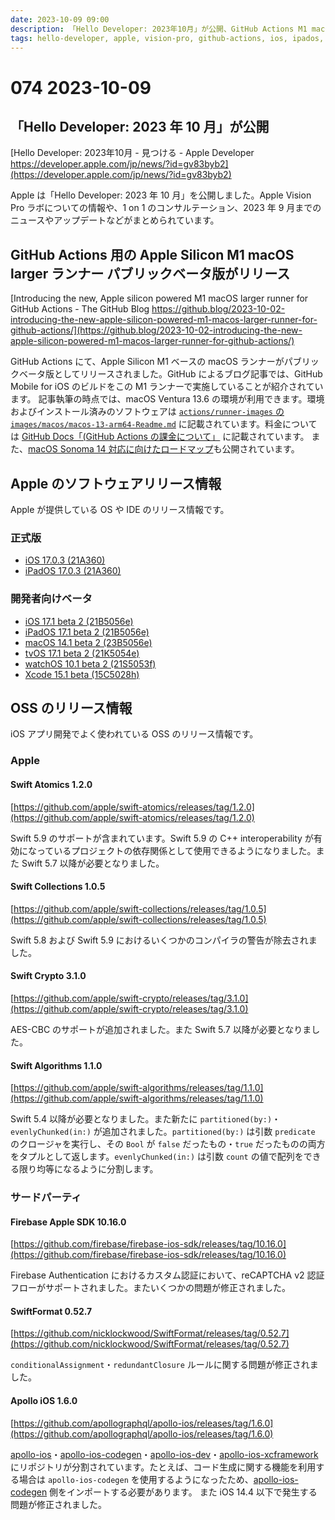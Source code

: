 ```yaml
---
date: 2023-10-09 09:00
description: 「Hello Developer: 2023年10月」が公開、GitHub Actions M1 macOS ランナーがパブリックベータに、Swift Algorithms に partitioned(by:)・evenlyChunked(in:) が追加、Apollo iOS がリポジトリ分割、ほか
tags: hello-developer, apple, vision-pro, github-actions, ios, ipados, macos, tvos, watchos, xcode, swift-atomics, swift-collections, swift-crypto, swift-algorithms, firebase-apple-sdk, swiftformat, apollo-ios
---
```

# 074 2023-10-09

## 「Hello Developer: 2023 年 10 月」が公開

[Hello Developer: 2023年10月 - 見つける - Apple Developer https://developer.apple.com/jp/news/?id=gv83byb2](https://developer.apple.com/jp/news/?id=gv83byb2)

Apple は「Hello Developer: 2023 年 10 月」を公開しました。Apple Vision Pro ラボについての情報や、1 on 1 のコンサルテーション、2023 年 9 月までのニュースやアップデートなどがまとめられています。

## GitHub Actions 用の Apple Silicon M1 macOS larger ランナー パブリックベータ版がリリース

[Introducing the new, Apple silicon powered M1 macOS larger runner for GitHub Actions - The GitHub Blog https://github.blog/2023-10-02-introducing-the-new-apple-silicon-powered-m1-macos-larger-runner-for-github-actions/](https://github.blog/2023-10-02-introducing-the-new-apple-silicon-powered-m1-macos-larger-runner-for-github-actions/)

GitHub Actions にて、Apple Silicon M1 ベースの macOS ランナーがパブリックベータ版としてリリースされました。GitHub によるブログ記事では、GitHub Mobile for iOS のビルドをこの M1 ランナーで実施していることが紹介されています。
記事執筆の時点では、macOS Ventura 13.6 の環境が利用できます。環境およびインストール済みのソフトウェアは [`actions/runner-images` の `images/macos/macos-13-arm64-Readme.md`](https://github.com/actions/runner-images/blob/main/images/macos/macos-13-arm64-Readme.md) に記載されています。料金については [GitHub Docs「(GitHub Actions の課金について」](https://docs.github.com/ja/billing/managing-billing-for-github-actions/about-billing-for-github-actions#per-minute-rates) に記載されています。
また、[macOS Sonoma 14 対応に向けたロードマップ](https://github.com/github/roadmap/issues/813)も公開されています。

## Apple のソフトウェアリリース情報

Apple が提供している OS や IDE のリリース情報です。

### 正式版

- [iOS 17.0.3 (21A360)](https://developer.apple.com/jp/news/releases/?id=10042023b)
- [iPadOS 17.0.3 (21A360)](https://developer.apple.com/jp/news/releases/?id=10042023a)

### 開発者向けベータ

- [iOS 17.1 beta 2 (21B5056e)](https://developer.apple.com/jp/news/releases/?id=10032023e)
- [iPadOS 17.1 beta 2 (21B5056e)](https://developer.apple.com/jp/news/releases/?id=10032023d)
- [macOS 14.1 beta 2 (23B5056e)](https://developer.apple.com/jp/news/releases/?id=10032023c)
- [tvOS 17.1 beta 2 (21K5054e)](https://developer.apple.com/jp/news/releases/?id=10032023a)
- [watchOS 10.1 beta 2 (21S5053f)](https://developer.apple.com/jp/news/releases/?id=10032023b)
- [Xcode 15.1 beta (15C5028h)](https://developer.apple.com/jp/news/releases/?id=10032023f)

## OSS のリリース情報

iOS アプリ開発でよく使われている OSS のリリース情報です。

### Apple

#### Swift Atomics 1.2.0

[https://github.com/apple/swift-atomics/releases/tag/1.2.0](https://github.com/apple/swift-atomics/releases/tag/1.2.0)

Swift 5.9 のサポートが含まれています。Swift 5.9 の C++ interoperability が有効になっているプロジェクトの依存関係として使用できるようになりました。また Swift 5.7 以降が必要となりました。

#### Swift Collections 1.0.5

[https://github.com/apple/swift-collections/releases/tag/1.0.5](https://github.com/apple/swift-collections/releases/tag/1.0.5)

Swift 5.8 および Swift 5.9 におけるいくつかのコンパイラの警告が除去されました。

#### Swift Crypto 3.1.0

[https://github.com/apple/swift-crypto/releases/tag/3.1.0](https://github.com/apple/swift-crypto/releases/tag/3.1.0)

AES-CBC のサポートが追加されました。また Swift 5.7 以降が必要となりました。

#### Swift Algorithms 1.1.0

[https://github.com/apple/swift-algorithms/releases/tag/1.1.0](https://github.com/apple/swift-algorithms/releases/tag/1.1.0)

Swift 5.4 以降が必要となりました。また新たに `partitioned(by:)`・`evenlyChunked(in:)` が追加されました。`partitioned(by:)` は引数 `predicate` のクロージャを実行し、その `Bool` が `false` だったもの・`true` だったものの両方をタプルとして返します。`evenlyChunked(in:)` は引数 `count` の値で配列をできる限り均等になるように分割します。

### サードパーティ

#### Firebase Apple SDK 10.16.0

[https://github.com/firebase/firebase-ios-sdk/releases/tag/10.16.0](https://github.com/firebase/firebase-ios-sdk/releases/tag/10.16.0)

Firebase Authentication におけるカスタム認証において、reCAPTCHA v2 認証フローがサポートされました。またいくつかの問題が修正されました。

#### SwiftFormat 0.52.7

[https://github.com/nicklockwood/SwiftFormat/releases/tag/0.52.7](https://github.com/nicklockwood/SwiftFormat/releases/tag/0.52.7)

`conditionalAssignment`・`redundantClosure` ルールに関する問題が修正されました。

#### Apollo iOS 1.6.0

[https://github.com/apollographql/apollo-ios/releases/tag/1.6.0](https://github.com/apollographql/apollo-ios/releases/tag/1.6.0)

[apollo-ios](https://github.com/apollographql/apollo-ios)・[apollo-ios-codegen](https://github.com/apollographql/apollo-ios-codegen)・[apollo-ios-dev](https://github.com/apollographql/apollo-ios-dev)・[apollo-ios-xcframework](https://github.com/apollographql/apollo-ios-xcframework) にリポジトリが分割されています。たとえば、コード生成に関する機能を利用する場合は `apollo-ios-codegen` を使用するようになったため、[apollo-ios-codegen](https://github.com/apollographql/apollo-ios-codegen) 側をインポートする必要があります。
また iOS 14.4 以下で発生する問題が修正されました。
